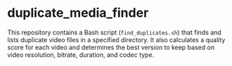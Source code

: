 # duplicate_media_finder
This repository contains a Bash script (`find_duplicates.sh`) that finds and lists duplicate video files in a specified directory. It also calculates a quality score for each video and determines the best version to keep based on video resolution, bitrate, duration, and codec type.
